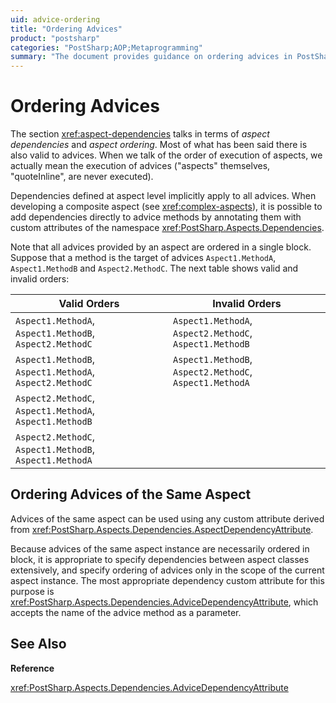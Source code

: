 ```yaml
---
uid: advice-ordering
title: "Ordering Advices"
product: "postsharp"
categories: "PostSharp;AOP;Metaprogramming"
summary: "The document provides guidance on ordering advices in PostSharp, explaining aspect dependencies, execution order, and the use of custom attributes for defining dependencies and ordering."
---
```

# Ordering Advices

The section <xref:aspect-dependencies> talks in terms of *aspect dependencies* and *aspect ordering*. Most of what has been said there is also valid to advices. When we talk of the order of execution of aspects, we actually mean the execution of advices ("aspects" themselves, "quoteInline", are never executed). 

Dependencies defined at aspect level implicitly apply to all advices. When developing a composite aspect (see <xref:complex-aspects>), it is possible to add dependencies directly to advice methods by annotating them with custom attributes of the namespace <xref:PostSharp.Aspects.Dependencies>. 

Note that all advices provided by an aspect are ordered in a single block. Suppose that a method is the target of advices `Aspect1.MethodA`, `Aspect1.MethodB` and `Aspect2.MethodC`. The next table shows valid and invalid orders: 

| Valid Orders | Invalid Orders |
|--------------|----------------|
| `Aspect1.MethodA`, `Aspect1.MethodB`, `Aspect2.MethodC`  | `Aspect1.MethodA`, `Aspect2.MethodC`, `Aspect1.MethodB`  |
| `Aspect1.MethodB`, `Aspect1.MethodA`, `Aspect2.MethodC`  | `Aspect1.MethodB`, `Aspect2.MethodC`, `Aspect1.MethodA`  |
| `Aspect2.MethodC`, `Aspect1.MethodA`, `Aspect1.MethodB`  |  |
| `Aspect2.MethodC`, `Aspect1.MethodB`, `Aspect1.MethodA`  |  |

## Ordering Advices of the Same Aspect

Advices of the same aspect can be used using any custom attribute derived from <xref:PostSharp.Aspects.Dependencies.AspectDependencyAttribute>. 

Because advices of the same aspect instance are necessarily ordered in block, it is appropriate to specify dependencies between aspect classes extensively, and specify ordering of advices only in the scope of the current aspect instance. The most appropriate dependency custom attribute for this purpose is <xref:PostSharp.Aspects.Dependencies.AdviceDependencyAttribute>, which accepts the name of the advice method as a parameter. 

## See Also

**Reference**

<xref:PostSharp.Aspects.Dependencies.AdviceDependencyAttribute>
<br>
